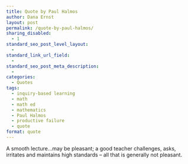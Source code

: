 ```yaml
---
title: Quote by Paul Halmos
author: Dana Ernst
layout: post
permalink: /quote-by-paul-halmos/
sharing_disabled:
  - 1
standard_seo_post_level_layout:
  - 
standard_link_url_field:
  - 
standard_seo_post_meta_description:
  - 
categories:
  - Quotes
tags:
  - inquiry-based learning
  - math
  - math ed
  - mathematics
  - Paul Halmos
  - productive failure
  - quote
format: quote
---
```

<div class="kcite-section" kcite-section-id="1392">
  <p>
    A smooth lecture&#8230;may be pleasant; a good teacher challenges, asks, irritates and maintains high standards – all that is generally not pleasant.
  </p>
  
  <!-- kcite active, but no citations found -->
</div>

<!-- kcite-section 1392 -->